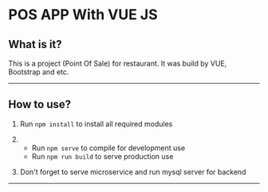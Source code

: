 # POS APP With VUE JS
## What is it?
This is a project (Point Of Sale) for restaurant. It was build by VUE, Bootstrap and etc.

---

## How to use?
1. Run `npm install` to install all required modules
2. - Run `npm serve` to compile for development use 
    - Run `npm run build` to serve production use

3. Don't forget to serve microservice and run mysql server for backend


---